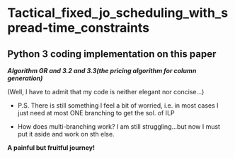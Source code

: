 # Tactical_fixed_jo_scheduling_with_spread-time_constraints
## Python 3 coding implementation on this paper
***Algorithm GR and 3.2 and 3.3(the pricing algorithm for column generation)***

(Well, I have to admit that my code is neither elegant nor concise...)  
- P.S. There is still something I feel a bit of worried, i.e. in most cases I just need at most ONE branching to get the sol. of ILP  

- How does multi-branching work? I am still struggling...but now I must put it aside and work on sth else.  

**A painful but fruitful journey!**
